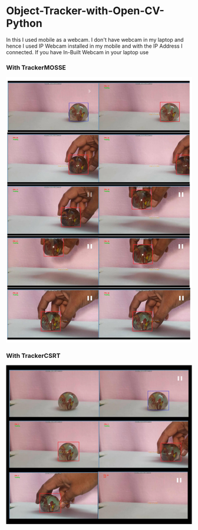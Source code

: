 # Object-Tracker-with-Open-CV-Python
In this I used mobile as a webcam. I don't have webcam in my laptop and hence I used IP Webcam installed in my mobile and with the IP Address I connected.
If you have In-Built Webcam in your laptop use 
### With TrackerMOSSE
![](https://github.com/ganeshkumarofficial/Object-Tracker-with-Open-CV-Python/blob/master/Doc1-page-001.jpg?raw=true)
### With TrackerCSRT
![](https://github.com/ganeshkumarofficial/Object-Tracker-with-Open-CV-Python/blob/master/Doc2-page-001.jpg?raw=true)
